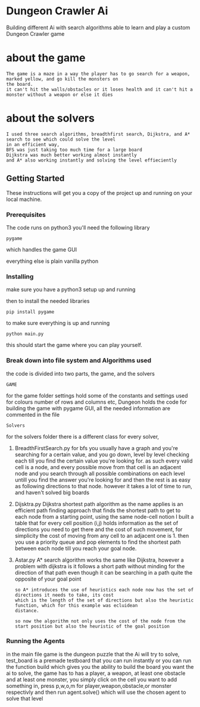 # Dungeon Crawler Ai
Building different Ai with search algorithms able to learn and play a custom Dungeon Crawler game


# about the game
    The game is a maze in a way the player has to go search for a weapon, marked yellow, and go kill the monsters on 
    the board.
    it can't hit the walls/obstacles or it loses health and it can't hit a monster without a weapon or else it dies

# about the solvers
    I used three search algorithms, breadthfirst search, Dijkstra, and A* search to see which could solve the level
    in an efficient way,
    BFS was just taking too much time for a large board
    Dijkstra was much better working almost instantly 
    and A* also working instantly and solving the level effieciently 


## Getting Started

These instructions will get you a copy of the project up and running on your local machine.

### Prerequisites

The code runs on python3
you'll need the following library

```
pygame
```
which handles the game GUI

everything else is plain vanilla python



### Installing


make sure you have a python3 setup up and running

then to install the needed libraries

```
pip install pygame
```

to make sure everything is up and running
```
python main.py
```
this should start the game where you can play yourself. 


### Break down into file system and Algorithms used

the code is divided into two parts, the game, and the solvers

```
GAME
```
for the game folder settings hold some of the constants and settings used for colours number of rows and columns etc,
Dungeon holds the code for building the game with pygame GUI, all the needed information are commented in the file


```
Solvers
```
for the solvers folder there is a different class for every solver,

1)  BreadthFirstSearch.py
        for bfs you usually have a graph and you're searching for a certain value, and you go down, level by level
        checking each till you find the certain value you're looking for.
        as such every valid cell is a node, and every possible move from that cell is an adjacent node
        and you search through all possible combinations on each level untill you find the answer you're looking for
        and then the rest is as easy as following directions to that node.
        however it takes a lot of time to run, and haven't solved big boards

2)  Dijsktra.py
        Dijkstra shortest path algorithm as the name applies is an efficient path finding approach
        that finds the shortest path to get to each node from a starting point,
        using the same node-cell notion I built a table that for every cell position (i,j) holds information as 
        the set of directions you need to get there and the cost of such movement, for simplicity the cost of 
        moving from any cell to an adjacent one is 1.
        then you use a priority queue and pop elements to find the shortest path between each node till you reach your
        goal node.

3)  Astar.py
        A* search algorithm works the same like Dijkstra,
        however a problem with dijkstra is it follows a short path without minding for the direction of that path
        even though it can be searching in a path quite the opposite of your goal point

        so A* introduces the use of heuristics each node now has the set of directions it needs to take, its cost
        which is the length of the set of directions but also the heuristic function, which for this example was ecluidean 
        distance.
        
        so now the algorithm not only uses the cost of the node from the start position but also the heuristic of the goal position


### Running the Agents

in the main file game is the dungeon puzzle that the Ai will try to solve,
test_board is a premade testboard that you can run instantly 
or you can run the function build which gives you the ability to build the board you want the ai to solve,
the game has to has a player, a weapon, at least one obstacle and at least one monster,
you simply click on the cell you want to add something in, press p,w,o,m for player,weapon,obstacle,or monster respectivly
and then run agent.solve() which will use the chosen agent to solve that level




